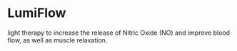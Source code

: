# LumiFlow
light therapy to increase the release of Nitric Oxide (NO) and improve blood flow, as well as muscle relaxation.
